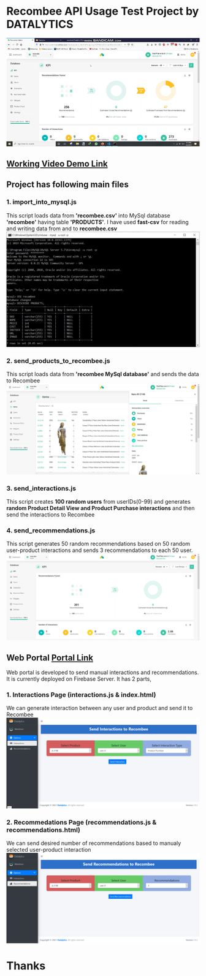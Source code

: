 # Recombee API Usage Test Project by DATALYTICS

![GIF](https://github.com/manshaw/Datalytics-Recombee/blob/master/public/working.gif)

## [Working Video Demo Link](https://drive.google.com/file/d/1Ls-XY2qSqcRkM9Mcg1iS8a_zuQWlWHhy/view?usp=sharing)

## Project has following main files

### 1. import_into_mysql.js
This script loads data from **'recombee.csv'** into MySql database **'recombee'** having table **'PRODUCTS'**.
I have used **fast-csv** for reading and writing data from and to **recombee.csv**
![RECOMBEE DATABASE](https://github.com/manshaw/Datalytics-Recombee/blob/master/public/database.jpg)

### 2. send_products_to_recombee.js
This script loads data from **'recombee MySql database'** and sends the data to Recombee
![RECOMBEE ITEMS](https://github.com/manshaw/Datalytics-Recombee/blob/master/public/items.jpg)

### 3. send_interactions.js
This script creates **100 random users** from userIDs(0-99) and generates **random Product Detail View and Product Purchase interactions** and then send the interactions to Recombee 

### 4. send_recommendations.js
This script generates 50 random recommendations based on 50 random user-product interactions and sends 3 recommendations to each 50 user. 
![RECOMBEE KPI](https://github.com/manshaw/Datalytics-Recombee/blob/master/public/dashboard.jpg)

## Web Portal [Portal Link](https://datalytics-recombee.web.app/)
Web portal is developed to send manual interactions and recommendations. It is currently deployed on Firebase Server. It has 2 parts,

### 1. Interactions Page (interactions.js & index.html)
We can generate interaction between any user and product and send it to Recombee
![INTERACTIONS](https://github.com/manshaw/Datalytics-Recombee/blob/master/public/interactions.jpg)

### 2. Recommedations Page (recommendations.js & recommendations.html)
We can send desired number of recommendations based to manualy selected user-product interaction
![RECOMMENDATIONS](https://github.com/manshaw/Datalytics-Recombee/blob/master/public/recommendations.jpg)


# Thanks
